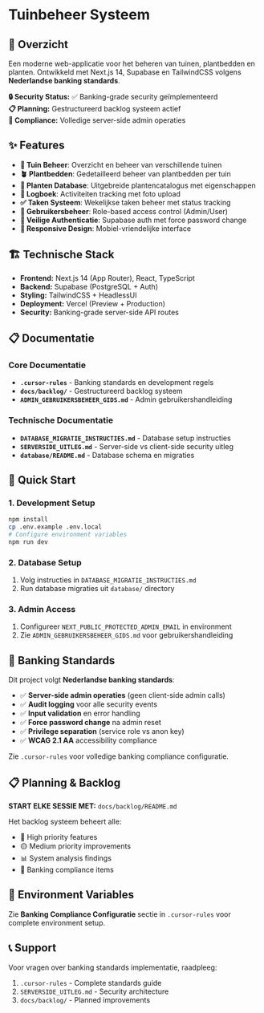 # Tuinbeheer Systeem

## 🌱 Overzicht

Een moderne web-applicatie voor het beheren van tuinen, plantbedden en planten. Ontwikkeld met Next.js 14, Supabase en TailwindCSS volgens **Nederlandse banking standards**.

**🔒 Security Status:** ✅ Banking-grade security geïmplementeerd  
**📋 Planning:** Gestructureerd backlog systeem actief  
**🏦 Compliance:** Volledige server-side admin operaties

## ✨ Features

- **🌿 Tuin Beheer**: Overzicht en beheer van verschillende tuinen
- **🪴 Plantbedden**: Gedetailleerd beheer van plantbedden per tuin
- **🌸 Planten Database**: Uitgebreide plantencatalogus met eigenschappen
- **📖 Logboek**: Activiteiten tracking met foto upload
- **✅ Taken Systeem**: Wekelijkse taken beheer met status tracking
- **👥 Gebruikersbeheer**: Role-based access control (Admin/User)
- **🔐 Veilige Authenticatie**: Supabase auth met force password change
- **📱 Responsive Design**: Mobiel-vriendelijke interface

## 🏗️ Technische Stack

- **Frontend:** Next.js 14 (App Router), React, TypeScript
- **Backend:** Supabase (PostgreSQL + Auth)
- **Styling:** TailwindCSS + HeadlessUI
- **Deployment:** Vercel (Preview + Production)
- **Security:** Banking-grade server-side API routes

## 📋 Documentatie

### Core Documentatie
- **`.cursor-rules`** - Banking standards en development regels
- **`docs/backlog/`** - Gestructureerd backlog systeem
- **`ADMIN_GEBRUIKERSBEHEER_GIDS.md`** - Admin gebruikershandleiding

### Technische Documentatie  
- **`DATABASE_MIGRATIE_INSTRUCTIES.md`** - Database setup instructies
- **`SERVERSIDE_UITLEG.md`** - Server-side vs client-side security uitleg
- **`database/README.md`** - Database schema en migraties

## 🚀 Quick Start

### 1. Development Setup
```bash
npm install
cp .env.example .env.local
# Configure environment variables
npm run dev
```

### 2. Database Setup
1. Volg instructies in `DATABASE_MIGRATIE_INSTRUCTIES.md`
2. Run database migraties uit `database/` directory

### 3. Admin Access
1. Configureer `NEXT_PUBLIC_PROTECTED_ADMIN_EMAIL` in environment
2. Zie `ADMIN_GEBRUIKERSBEHEER_GIDS.md` voor gebruikershandleiding

## 🏦 Banking Standards

Dit project volgt **Nederlandse banking standards**:
- ✅ **Server-side admin operaties** (geen client-side admin calls)
- ✅ **Audit logging** voor alle security events  
- ✅ **Input validation** en error handling
- ✅ **Force password change** na admin reset
- ✅ **Privilege separation** (service role vs anon key)
- ✅ **WCAG 2.1 AA** accessibility compliance

Zie `.cursor-rules` voor volledige banking compliance configuratie.

## 📋 Planning & Backlog

**START ELKE SESSIE MET:** `docs/backlog/README.md`

Het backlog systeem beheert alle:
- 🔴 High priority features
- 🟡 Medium priority improvements  
- 📊 System analysis findings
- 🏦 Banking compliance items

## 🔧 Environment Variables

Zie **Banking Compliance Configuratie** sectie in `.cursor-rules` voor complete environment setup.

## 📞 Support

Voor vragen over banking standards implementatie, raadpleeg:
1. `.cursor-rules` - Complete standards guide
2. `SERVERSIDE_UITLEG.md` - Security architecture  
3. `docs/backlog/` - Planned improvements

